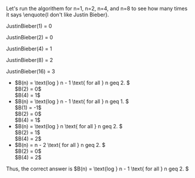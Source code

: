 Let's run the algorithem for n=1, n=2, n=4, and n=8 to see how many times it says \enquote{I don't like Justin Bieber}.

JustinBieber$(1)$ = 0

JustinBieber$(2)$ = 0

JustinBieber$(4)$ = 1

JustinBieber$(8)$ = 2

JustinBieber$(16)$ = 3

<ul>
    <li> $B(n) = \text{log } n - 1 \text{ for all } n geq 2. $ <br/> 
    $B(2) = 0$ <br/> 
    $B(4) = 1$
    <li> $B(n) = \text{log } n - 1 \text{ for all } n geq 1. $ <br/> 
    $B(1) = -1$ <br/> 
    $B(2) = 0$ <br/> 
    $B(4) = 1$
    <li> $B(n) = \text{log } n \text{ for all } n geq 2. $ <br/> 
    $B(2) = 1$ <br/> 
    $B(4) = 2$
    <li> $B(n) = n - 2 \text{ for all } n geq 2. $ <br/> 
    $B(2) = 0$ <br/> 
    $B(4) = 2$
</ul>

Thus, the correct answer is $B(n) = \text{log } n - 1 \text{ for all } n geq 2. $
